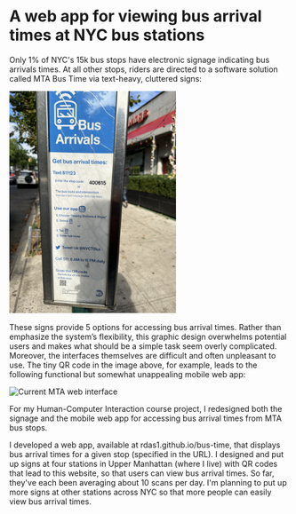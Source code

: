 # A web app for viewing bus arrival times at NYC bus stations
Only 1% of NYC's 15k bus stops have electronic signage indicating bus arrivals times. At all other stops, riders are directed to a software solution called MTA Bus Time via text-heavy, cluttered signs:

<img src="images/mta_sign.JPG" alt="Current MTA Signage" width="300"/>

These signs provide 5 options for accessing bus arrival times. Rather than emphasize the system’s flexibility, this graphic design overwhelms potential users and makes what should be a simple task seem overly complicated. Moreover, the interfaces themselves are difficult and often unpleasant to use. The tiny QR code in the image above, for example, leads to the following functional but somewhat unappealing mobile web app:

<img src="images/mta_interface.JPG" alt="Current MTA web interface" width="300"/>

For my Human-Computer Interaction course project, I redesigned both the signage and the mobile web app for accessing bus arrival times from MTA bus stops.

I developed a web app, available at rdas1.github.io/bus-time, that displays bus arrival times for a given stop (specified in the URL). I designed and put up signs at four stations in Upper Manhattan (where I live) with QR codes that lead to this website, so that users can view bus arrival times. So far, they've each been averaging about 10 scans per day. I'm planning to put up more signs at other stations across NYC so that more people can easily view bus arrival times.